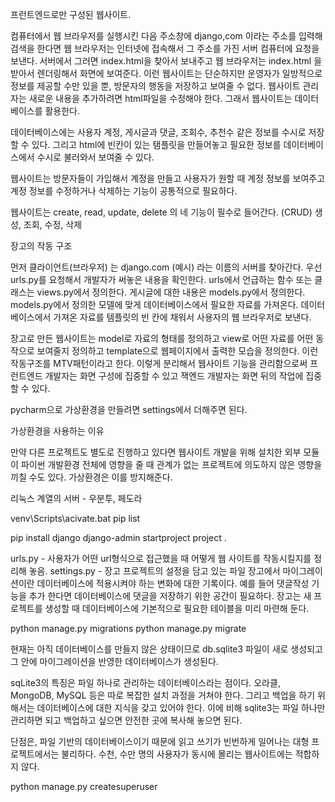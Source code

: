 프런트엔드로만 구성된 웹사이트.

컴퓨터에서 웹 브라우저를 실행시킨 다음 주소창에 django,com 이라는 주소를 입력해 검색을 한다면
웹 브라우저는 인터넷에 접속해서 그 주소를 가진 서버 컴퓨터에 요청을 보낸다. 서버에서 그러면 index.html을 찾아서 보내주고
웹 브라우저는 index.html 을 받아서 렌더링해서 화면에 보여준다. 
이런 웹사이트는 단순하지만 운영자가 일방적으로 정보를 제공할 수만 있을 뿐, 방문자의 행동을
저장하고 보여줄 수 없다. 웹사이트 관리자는 새로운 내용을 추가하려면 html파일을 수정해야 한다. 
그래서 웹사이트는 데이터베이스를 활용한다. 

데이터베이스에는 사용자 계정, 게시글과 댓글, 조회수, 추천수 같은 정보를 수시로 저장할 수 있다. 
그리고 html에 빈칸이 있는 탬플릿을 만들어놓고 필요한 정보를 데이터베이스에서 수시로 불러와서
보여줄 수 있다. 

웹사이트는 방문자들이 가입해서 계정을 만들고 사용자가 원할 때 계정 정보를 보여주고 계정 정보를 수정하거나 삭제하는 기능이 공통적으로 필요하다.

웹사이트는 create, read, update, delete 의 네 기능이 필수로 들어간다. (CRUD)
생성, 조회, 수정, 삭제

장고의 작동 구조

먼저 클라이언트(브라우저) 는 django.com (예시) 라는 이름의 서버를 찾아간다.
우선 urls.py를 요청해서 개발자가 써놓은 내용을 확인한다. urls에서 언급하는 함수 또는 클래스는 views.py에서 정의한다. 게시글에 대한 내용은 models.py에서 정의한다. models.py에서 정의한 모델에 맞게 데이터베이스에서 필요한 자료를 가져온다. 데이터베이스에서 가져온 자료를 템플릿의 빈 칸에 채워서 사용자의 웹 브라우저로 보낸다. 

장고로 만든 웹사이트는 model로 자료의 형태를 정의하고 view로 어떤 자료를 어떤 동작으로 보여줄지 정의하고 template으로 웹페이지에서 출력한 모습을 정의한다. 이런 작동구조를 MTV패턴이라고 한다. 
이렇게 분리해서 웹사이트 기능을 관리함으로써 프런트엔드 개발자는 화면 구성에 집중할 수 있고
잭엔드 개발자는 화면 뒤의 작업에 집중할 수 있다. 

pycharm으로 가상환경을 만들려면 settings에서 더해주면 된다.

가상환경을 사용하는 이유

만약 다른 프로젝트도 별도로 진행하고 있다면 웹사이트 개발을 위해 설치한 외부 모듈이 파이썬 개발환경 전체에 영향을 줄 때 관계가 없는 프로젝트에 의도하지 않은 영향을 끼칠 수도 있다. 
가상환경은 이를 방지해준다.

리눅스 계열의 서버 - 우분투, 페도라

venv\Scripts\acivate.bat
pip list

pip install django
django-admin startproject project .

urls.py - 사용자가 어떤 url형식으로 접근했을 때 어떻게 웹 사이트를 작동시킬지를 정리해 놓음.
settings.py - 장고 프로젝트의 설정을 담고 있는 파일
장고에서 마이그레이션이란 데이터베이스에 적용시켜야 하는 변화에 대한 기록이다.
예를 들어 댓글작성 기능을 추가 한다면 데이터베이스에 댓글을 저장하기 위한 공간이 필요하다.
장고는 새 프로젝트를 생성할 때 데이터베이스에 기본적으로 필요한 테이블을 미리 마련해 둔다.

python manage.py migrations
python manage.py migrate

현재는 아직 데이터베이스를 만들지 않은 상태이므로 db.sqlite3 파일이 새로 생성되고 
그 안에 마이그레이션을 반영한 데이터베이스가 생성된다. 

sqLite3의 특징은 파일 하나로 관리하는 데이터베이스라는 점이다. 
오라클, MongoDB, MySQL 등은 따로 복잡한 설치 과정을 거쳐야 한다.
그리고 백업을 하기 위해서는 데이터베이스에 대한 지식을 갖고 있어야 한다. 
이에 비해 sqlite3는 파일 하나만 관리하면 되고 백업하고 싶으면 안전한 곳에 복사해 놓으면 된다.

단점은, 파일 기반의 데이터베이스이기 때문에 읽고 쓰기가 빈번하게 일어나는 대형 프로젝트에서는 불리하다. 수천, 수만 명의 사용자가 동시에 몰리는 웹사이트에는 적합하지 않다. 

python manage.py createsuperuser
